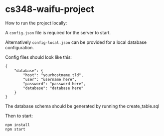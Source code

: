# cs348-waifu-project

How to run the project locally:

A `config.json` file is required for the server to start.

Alternatively `config-local.json` can be provided for a local database configuration.

Config files should look like this:

    {
    	"database": {
    		"host": "yourhostname.tld",
    		"user": "username here",
    		"password": "password here",
    		"database": "database here"
    	}
    }

The database schema should be generated by running the create\_table.sql

Then to start:

    npm install
    npm start


